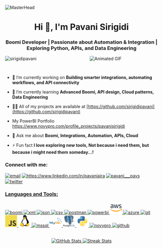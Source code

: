 ![MasterHead](https://gurussolutions.com/sites/default/files/finder/boomi-integrations-infographic-image.png)
<h1 align="center">Hi 👋, I'm Pavani Sirigidi</h1>
<h3 align="center">Boomi Developer | Passionate about Automation & Integration | Exploring Python, APIs, and Data Engineering</h3>
<img align="right" src="https://mir-s3-cdn-cf.behance.net/project_modules/disp/601014116770475.6068beff4640a.gif" alt="Animated GIF" width="225">

<p align="left"> <img src="https://komarev.com/ghpvc/?username=sirigidipavani&label=Profile%20views&color=0e75b6&style=flat" alt="sirigidipavani" /> </p>

</a> </p>

<p align="left"> <a href="https://twitter.com/" target="blank"><img src="https://img.shields.io/twitter/follow/?logo=twitter&style=for-the-badge" alt="" /></a> </p>

- 🔭 I’m currently working on **Building smarter integrations, automating workflows, and API connectivity**

- 🌱 I’m currently learning **Advanced Boomi, API design, Cloud patterns, Data Engineering**

- 👨‍💻 All of my projects are available at [https://github.com/sirigidipavani](https://github.com/sirigidipavani)
-  My PowerBI Portfolio https://www.novypro.com/profile_projects/pavanisirigidi

- 💬 Ask me about **Boomi, Integrations, Automation, APIs, Cloud**

- ⚡ Fun fact **I love exploring new tools, Not because i need them, but because i might need them someday...!**

<h3 align="left">Connect with me:</h3>
<p align="left">
<a href="mailto:aira0pavs@gmail.com" target="blank"><img align="center" src="https://img.icons8.com/color/36/000000/gmail.png" alt="email"/></a> <a href="https://linkedin.com/in/https://www.linkedin.com/in/pavaniaira" target="blank"><img align="center" src="https://raw.githubusercontent.com/rahuldkjain/github-profile-readme-generator/master/src/images/icons/Social/linked-in-alt.svg" alt="https://www.linkedin.com/in/pavaniaira" height="30" width="40" /></a>
<a href="https://instagram.com/pavani___pavs" target="blank"><img align="center" src="https://raw.githubusercontent.com/rahuldkjain/github-profile-readme-generator/master/src/images/icons/Social/instagram.svg" alt="pavani___pavs" height="30" width="40" /></a> <a href="https://x.com/Pavani_Sirigidi" target="_blank" rel="noreferrer"> <img align="center" src="https://cdn.jim-nielsen.com/ios/1024/twitter-2013-10-08.png?rf=1024" alt="twitter" width="40" height="40"/>
</p>

<h3 align="left">Languages and Tools:</h3>
<p align="left"> <a href="https://boomi.com" target="_blank" rel="noreferrer"> <img src="https://cdn.worldvectorlogo.com/logos/boomi-1.svg" alt="boomi" width="40" height="40"/> <a href="https://https://xml.onlineviewer.net" target="_blank" rel="noreferrer"> <img src="https://img.freepik.com/premium-vector/xml-icon_1134231-47149.jpg" alt="xml" width="40" height="40"/> <a href="https://jsonformatter.org" target="_blank" rel="noreferrer"> <img src="https://png.pngtree.com/png-clipart/20190630/original/pngtree-json-file-document-icon-png-image_4172477.jpg" alt="json" width="40" height="40"/> <a href="https://fixcsv.com" target="_blank" rel="noreferrer"> <img src="https://cdn-icons-png.flaticon.com/512/8242/8242984.png" alt="csv" width="40" height="40"/> <a href="https://www.postman.com" target="_blank" rel="noreferrer"> <img src="https://www.svgrepo.com/show/354202/postman-icon.svg" alt="postman" width="40" height="40"/> <a href="https://app.powerbi.com" target="_blank" rel="noreferrer"> <img src="https://timformatie.nl/wp-content/uploads/2023/02/Microsoft-Power-BI-Symbol.png" alt="powerbi" width="40" height="40"/> <a href="https://aws.amazon.com" target="_blank" rel="noreferrer"> <img src="https://raw.githubusercontent.com/devicons/devicon/master/icons/amazonwebservices/amazonwebservices-original-wordmark.svg" alt="aws" width="40" height="40"/> </a> <a href="https://azure.microsoft.com/en-in/" target="_blank" rel="noreferrer"> <img src="https://www.vectorlogo.zone/logos/microsoft_azure/microsoft_azure-icon.svg" alt="azure" width="40" height="40"/> </a> <a href="https://git-scm.com/" target="_blank" rel="noreferrer"> <img src="https://www.vectorlogo.zone/logos/git-scm/git-scm-icon.svg" alt="git" width="40" height="40"/> </a> <a href="https://developer.mozilla.org/en-US/docs/Web/JavaScript" target="_blank" rel="noreferrer"> <img src="https://raw.githubusercontent.com/devicons/devicon/master/icons/javascript/javascript-original.svg" alt="javascript" width="40" height="40"/> </a> <a href="https://www.linux.org/" target="_blank" rel="noreferrer"> <img src="https://raw.githubusercontent.com/devicons/devicon/master/icons/linux/linux-original.svg" alt="linux" width="40" height="40"/> </a> <a href="https://www.microsoft.com/en-us/sql-server" target="_blank" rel="noreferrer"> <img src="https://www.svgrepo.com/show/303229/microsoft-sql-server-logo.svg" alt="mssql" width="40" height="40"/> </a> <a href="https://www.mysql.com/" target="_blank" rel="noreferrer"> <img src="https://raw.githubusercontent.com/devicons/devicon/master/icons/mysql/mysql-original-wordmark.svg" alt="mysql" width="40" height="40"/> </a> <a href="https://www.postgresql.org" target="_blank" rel="noreferrer"> <img src="https://raw.githubusercontent.com/devicons/devicon/master/icons/postgresql/postgresql-original-wordmark.svg" alt="postgresql" width="40" height="40"/> </a> <a href="https://www.python.org" target="_blank" rel="noreferrer"> <img src="https://raw.githubusercontent.com/devicons/devicon/master/icons/python/python-original.svg" alt="python" width="40" height="40"/> </a> <a href="https://www.novypro.com" target="_blank" rel="noreferrer"> <img src="https://pbs.twimg.com/profile_images/1462149425711751175/5e3asdEo_400x400.jpg" alt="novypro" width="40" height="40"/> <a href="https://www.github.com" target="_blank" rel="noreferrer"> <img src="https://cdn3.iconfinder.com/data/icons/inficons/512/github.png" alt="github" width="40" height="40"/>
</p>


<h2 align="center" style="font-size: 24px;"></h2>

<div align="center">
  <img src="https://github-readme-stats.vercel.app/api?username=sirigidipavani&show_icons=true&theme=midnight-purple&bg_color=00000000&rank_icon=github&text_color=AE6DEB" alt="GitHub Stats">
  
  <img src="https://github-readme-streak-stats.herokuapp.com/?user=sirigidipavani&background=00000000&theme=midnight-purple&dates=AE6DEB" alt="Streak Stats">
</div>
 
   <br><br>
   
</p>
